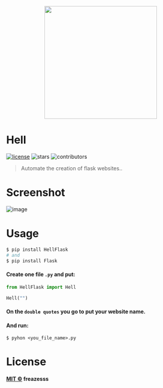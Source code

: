 <p align=center>
<img src='https://user-images.githubusercontent.com/60306241/81466305-f6d56400-91a6-11ea-963f-59b841c0c9af.png' width=300>
</p>

# Hell
[![license](https://img.shields.io/github/license/freazesss/hell)](./LICENSE)
![stars](https://img.shields.io/github/stars/freazesss/hell.svg)
![contributors](https://img.shields.io/github/contributors/freazesss/hell.svg)

> Automate the creation of flask websites..

# Screenshot

![image](https://user-images.githubusercontent.com/60306241/81494996-5acd5a80-9283-11ea-8eb8-40bac032c8f8.gif)

# Usage

```sh
$ pip install HellFlask
# and
$ pip install Flask
```

#### Create one file ``.py`` and put:
```py
from HellFlask import Hell

Hell("")
```
#### On the ``double quotes`` you go to put your website name.
#### And run:
```
$ pyhon <you_file_name>.py
```

# License
#### [MIT ©](https://github.com/freazesss/hell/blob/master/LICENSE) freazesss
